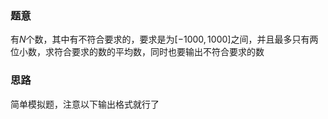 ### 题意
有$N$个数，其中有不符合要求的，要求是为$[-1000, 1000]$之间，并且最多只有两位小数，求符合要求的数的平均数，同时也要输出不符合要求的数

### 思路
简单模拟题，注意以下输出格式就行了